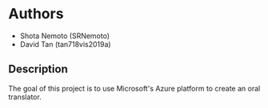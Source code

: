# Authors

- Shota Nemoto (SRNemoto)
- David Tan (tan718vis2019a)

## Description 

The goal of this project is to use Microsoft's Azure platform to create an oral translator.